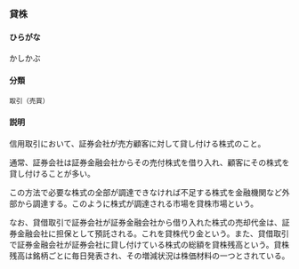 <div style="display:none;">

## [あ行](securities-terms?id=あ行)
## [か行](securities-terms?id=か行)

</div>

### 貸株

#### ひらがな

かしかぶ

#### 分類

`取引（売買）`

#### 説明

信用取引において、証券会社が売方顧客に対して貸し付ける株式のこと。
 
通常、証券会社は証券金融会社からその売付株式を借り入れ、顧客にその株式を貸し付けることが多い。
この方法で必要な株式の全部が調達できなければ不足する株式を金融機関など外部から調達する。このように株式が調達される市場を貸株市場という。
 
なお、貸借取引で証券会社が証券金融会社から借り入れた株式の売却代金は、証券金融会社に担保として預託される。これを貸株代り金という。また、貸借取引で証券金融会社が証券会社に貸し付けている株式の総額を貸株残高という。貸株残高は銘柄ごとに毎日発表され、その増減状況は株価材料の一つとされている。

<div style="display:none;">

## [さ行](securities-terms?id=さ行)
## [た行](securities-terms?id=た行)
## [な行](securities-terms?id=な行)
## [は行](securities-terms?id=は行)
## [ま行](securities-terms?id=ま行)
## [や行](securities-terms?id=や行)
## [ら行](securities-terms?id=ら行)
## [わ行](securities-terms?id=わ行)
## [英数字・記号](securities-terms?id=英数字・記号)

</div>

